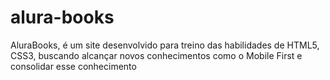 # alura-books
AluraBooks, é um site desenvolvido para treino das habilidades de HTML5, CSS3, buscando alcançar novos conhecimentos como o Mobile First e consolidar esse conhecimento
